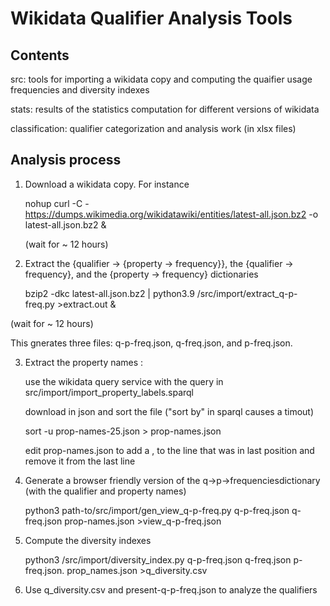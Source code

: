 # Wikidata Qualifier Analysis Tools

## Contents

src: tools for importing a wikidata copy and computing the quaifier usage frequencies and diversity indexes

stats: results of the statistics computation for different versions of wikidata

classification: qualifier categorization and analysis work (in xlsx files)


## Analysis process

1. Download a wikidata copy. For instance

    nohup curl -C - https://dumps.wikimedia.org/wikidatawiki/entities/latest-all.json.bz2 -o latest-all.json.bz2 &

   (wait for ~ 12 hours)

2. Extract the {qualifier -> {property -> frequency}}, the {qualifier -> frequency}, and the {property -> frequency} dictionaries

    bzip2 -dkc latest-all.json.bz2 | python3.9 <path-to>/src/import/extract_q-p-freq.py >extract.out &

  (wait for ~ 12 hours)

  This gnerates three files: q-p-freq.json, q-freq.json, and p-freq.json.

3. Extract the property names :
   
   use the wikidata query service with the query in src/import/import_property_labels.sparql

   download in json and sort the file ("sort by" in sparql causes a timout)

   sort -u prop-names-25.json > prop-names.json
   
   edit prop-names.json to add a , to the line that was in last position and remove it from the last line

4. Generate a browser friendly version of the q->p->frequenciesdictionary (with the qualifier and property names)

    python3 path-to/src/import/gen_view_q-p-freq.py q-p-freq.json q-freq.json prop-names.json >view_q-p-freq.json

5. Compute the diversity indexes

    python3 <path-to>/src/import/diversity_index.py q-p-freq.json q-freq.json p-freq.json. prop_names.json >q_diversity.csv

6. Use q_diversity.csv and present-q-p-freq.json to analyze the qualifiers